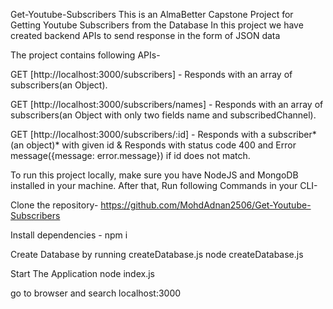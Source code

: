 Get-Youtube-Subscribers
This is an AlmaBetter Capstone Project for Getting Youtube Subscribers from the Database In this project we have created backend APIs to send response in the form of JSON data

The project contains following APIs-

GET [http://localhost:3000/subscribers] - Responds with an array of subscribers(an Object).

GET [http://localhost:3000/subscribers/names] - Responds with an array of subscribers(an Object with only two fields name and subscribedChannel).

GET [http://localhost:3000/subscribers/:id] - Responds with a subscriber*(an object)* with given id & Responds with status code 400 and Error message({message: error.message}) if id does not match.

To run this project locally, make sure you have NodeJS and MongoDB installed in your machine. After that, Run following Commands in your CLI-

Clone the repository- https://github.com/MohdAdnan2506/Get-Youtube-Subscribers

Install dependencies - npm i

Create Database by running createDatabase.js node createDatabase.js

Start The Application node index.js

go to browser and search localhost:3000

